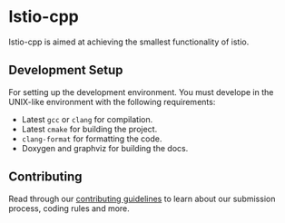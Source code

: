 # Istio-cpp

Istio-cpp is aimed at achieving the smallest functionality of istio.

## Development Setup

For setting up the development environment. You must develope in
the UNIX-like environment with the following requirements:

+ Latest `gcc` or `clang` for compilation.
+ Latest `cmake` for building the project.
+ `clang-format` for formatting the code.
+ Doxygen and graphviz for building the docs.

## Contributing

Read through our [contributing guidelines](CONTRIBUTING.md) to learn about our
submission process, coding rules and more.
